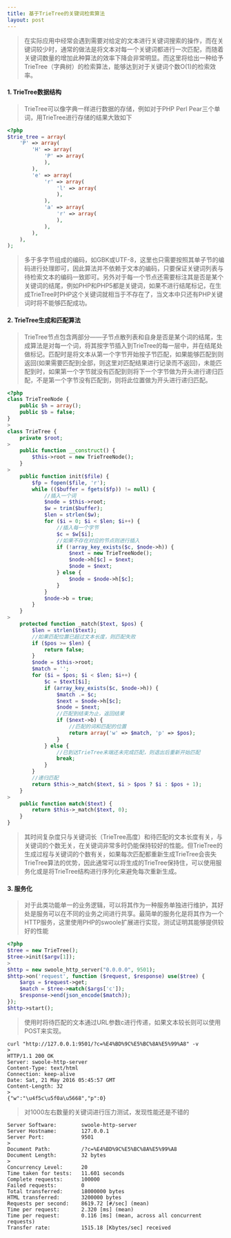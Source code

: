```yaml
---
title: 基于TrieTree的关键词检索算法
layout: post
---
```


> 在实际应用中经常会遇到需要对给定的文本进行关键词搜索的操作，而在关键词较少时，通常的做法是将文本对每一个关键词都进行一次匹配，而随着关键词数量的增加此种算法的效率下降会非常明显。而这里将给出一种给予TrieTree（字典树）的检索算法，能够达到对于关键词个数O(1)的检索效率。

#### 1. TrieTree数据结构

> TrieTree可以像字典一样进行数据的存储，例如对于PHP Perl Pear三个单词，用TrieTree进行存储的结果大致如下
>
```php
<?php
$trie_tree = array(
    'P' => array(
        'H' => array(
            'P' => array(
            ),
        ),
        'e' => array(
            'r' => array(
                'l' => array(
                ),
            ),
            'a' => array(
                'r' => array(
                ),
            ),
        ),
    ),
);
```
> 多于多字节组成的编码，如GBK或UTF-8，这里也只需要按照其单子节的编码进行处理即可，因此算法并不依赖于文本的编码，只要保证关键词列表与待检索文本的编码一致即可。另外对于每一个节点还需要标注其是否是某个关键词的结尾，例如PHP和PHP5都是关键词，如果不进行结尾标记，在生成TrieTree时PHP这个关键词就相当于不存在了，当文本中只还有PHP关键词时将不能够匹配成功。
>

#### 2. TrieTree生成和匹配算法

> TrieTree节点包含两部分——子节点散列表和自身是否是某个词的结尾，生成算法是对每一个词，将其按字节插入到TrieTree的每一层中，并在结尾处做标记。匹配时是将文本从第一个字节开始按子节匹配，如果能够匹配到则返回(如果需要匹配到全部，则这里对匹配结果进行记录而不返回)，未能匹配到时，如果第一个字节就没有匹配到则将下一个字节做为开头进行递归匹配，不是第一个字节没有匹配到，则将此位置做为开头进行递归匹配。
>
```php
<?php
class TrieTreeNode {
    public $h = array();
    public $b = false;    
}
>
class TrieTree {
    private $root;
>
    public function __construct() {
        $this->root = new TrieTreeNode();
    }
>
    public function init($file) {
        $fp = fopen($file, 'r');
        while (($buffer = fgets($fp)) != null) {
            //插入一个词
            $node = $this->root;
            $w = trim($buffer);
            $len = strlen($w);
            for ($i = 0; $i < $len; $i++) {
                //插入每一个字节
                $c = $w[$i];
                //如果不存在对应的节点则进行插入
                if (!array_key_exists($c, $node->h)) {
                    $next = new TrieTreeNode();
                    $node->h[$c] = $next;
                    $node = $next;
                } else {
                    $node = $node->h[$c];
                }
            }
            $node->b = true;
        }
    }
>
    protected function _match($text, $pos) {
        $len = strlen($text);
        //如果匹配位置已超过文本长度，则匹配失败
        if ($pos >= $len) {
            return false;
        }
        $node = $this->root;
        $match = '';
        for ($i = $pos; $i < $len; $i++) {
            $c = $text[$i];
            if (array_key_exists($c, $node->h)) {
                $match .= $c;
                $next = $node->h[$c];
                $node = $next;
                //匹配到结束为止，返回结果
                if ($next->b) {
                    //匹配的词和匹配的位置
                    return array('w' => $match, 'p' => $pos);
                }
            } else {
                //已到达TrieTree末端还未完成匹配，则退出后重新开始匹配
                break;
            }
        }
        //递归匹配
        return $this->_match($text, $i > $pos ? $i : $pos + 1);
    }
>
    public function match($text) {
        return $this->_match($text, 0);
    }
}
```
> 其时间复杂度只与关键词长（TrieTree高度）和待匹配的文本长度有关，与关键词的个数无关，在关键词非常多时仍能保持较好的性能。但TrieTree的生成过程与关键词的个数有关，如果每次匹配都重新生成TrieTree会丧失TrieTree算法的优势，因此通常可以将生成的TrieTree保持住，可以使用服务化或是将TrieTree结构进行序列化来避免每次重新生成。

#### 3. 服务化

> 对于此类功能单一的业务逻辑，可以将其作为一种服务单独进行维护，其好处是服务可以在不同的业务之间进行共享。最简单的服务化是将其作为一个HTTP服务，这里使用PHP的swoole扩展进行实现，测试证明其能够提供较好的性能
>
```php
<?php
$tree = new TrieTree();
$tree->init($argv[1]);
>
$http = new swoole_http_server("0.0.0.0", 9501);
$http->on('request', function ($request, $response) use($tree) {
    $args = $request->get;
    $match = $tree->match($args['c']);
    $response->end(json_encode($match));
});
$http->start();
```
>
> 使用时将待匹配的文本通过URL参数c进行传递，如果文本较长则可以使用POST来实现。
>
```
curl "http://127.0.0.1:9501/?c=%E4%BD%9C%E5%BC%8A%E5%99%A8" -v
>
HTTP/1.1 200 OK
Server: swoole-http-server
Content-Type: text/html
Connection: keep-alive
Date: Sat, 21 May 2016 05:45:57 GMT
Content-Length: 32
>
{"w":"\u4f5c\u5f0a\u5668","p":0}
```
> 对1000左右数量的关键词进行压力测试，发现性能还是不错的
>
```
Server Software:        swoole-http-server
Server Hostname:        127.0.0.1
Server Port:            9501
>
Document Path:          /?c=%E4%BD%9C%E5%BC%8A%E5%99%A8
Document Length:        32 bytes
>
Concurrency Level:      20
Time taken for tests:   11.601 seconds
Complete requests:      100000
Failed requests:        0
Total transferred:      18000000 bytes
HTML transferred:       3200000 bytes
Requests per second:    8619.72 [#/sec] (mean)
Time per request:       2.320 [ms] (mean)
Time per request:       0.116 [ms] (mean, across all concurrent requests)
Transfer rate:          1515.18 [Kbytes/sec] received
```
